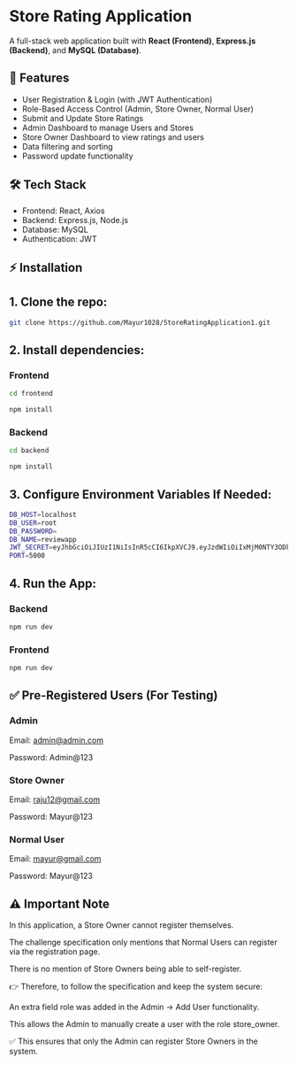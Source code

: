 # Store Rating Application

A full-stack web application built with **React (Frontend)**, **Express.js (Backend)**, and **MySQL (Database)**.

## 🚀 Features

- User Registration & Login (with JWT Authentication)
- Role-Based Access Control (Admin, Store Owner, Normal User)
- Submit and Update Store Ratings
- Admin Dashboard to manage Users and Stores
- Store Owner Dashboard to view ratings and users
- Data filtering and sorting
- Password update functionality

## 🛠️ Tech Stack

- Frontend: React, Axios
- Backend: Express.js, Node.js
- Database: MySQL
- Authentication: JWT

## ⚡ Installation

## 1. Clone the repo:

```bash
git clone https://github.com/Mayur1028/StoreRatingApplication1.git
```

## 2. Install dependencies:

### Frontend

```bash
cd frontend
```

```bash
npm install
```

### Backend

```bash
cd backend
```

```bash
npm install
```

## 3. Configure Environment Variables If Needed:

```bash
DB_HOST=localhost
DB_USER=root
DB_PASSWORD=
DB_NAME=reviewapp
JWT_SECRET=eyJhbGciOiJIUzI1NiIsInR5cCI6IkpXVCJ9.eyJzdWIiOiIxMjM0NTY3ODkwIiwibmFtZSI6IkpvaG4gRG9lIiwiYWRtaW4iOnRydWUsImlhdCI6MTUxNjIzOTAyMn0.KMUFsIDTnFmyG3nMiGM6H9FNFUROf3wh7SmqJp-QV30
PORT=5000
```

## 4. Run the App:

### Backend

```bash
npm run dev
```

### Frontend

```bash
npm run dev
```

## ✅ Pre-Registered Users (For Testing)

### Admin

Email: admin@admin.com

Password: Admin@123

### Store Owner

Email: raju12@gmail.com

Password: Mayur@123

### Normal User

Email: mayur@gmail.com

Password: Mayur@123

## ⚠️ Important Note

In this application, a Store Owner cannot register themselves.

The challenge specification only mentions that Normal Users can register via the registration page.

There is no mention of Store Owners being able to self-register.

👉 Therefore, to follow the specification and keep the system secure:

An extra field role was added in the Admin → Add User functionality.

This allows the Admin to manually create a user with the role store_owner.

✅ This ensures that only the Admin can register Store Owners in the system.

